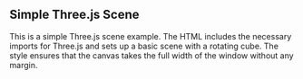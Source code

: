 ## Simple Three.js Scene

This is a simple Three.js scene example. The HTML includes the necessary imports for Three.js and sets up a basic scene with a rotating cube. The style ensures that the canvas takes the full width of the window without any margin.

<div id="canvas-1" style="width: 100%"></div>
<script src="/scripts/cube.js" id="script-1"></script>